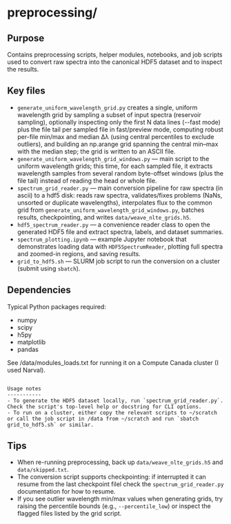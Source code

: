 # preprocessing/

Purpose
-------
Contains preprocessing scripts, helper modules, notebooks, and job scripts used to convert raw spectra into the canonical HDF5 dataset and to inspect the results.

Key files
---------
- `generate_uniform_wavelength_grid.py` creates a single, uniform wavelength grid by sampling a subset of input spectra (reservoir sampling), optionally inspecting only the first N data lines (--fast mode) plus the file tail per sampled file in fast/preview mode, computing robust per-file min/max and median Δλ (using central percentiles to exclude outliers), and building an np.arange grid spanning the central min–max with the median step; the grid is written to an ASCII file.
- `generate_uniform_wavelength_grid_windows.py` — main script to the uniform wavelength grids; this time, for each sampled file, it extracts wavelength samples from several random byte-offset windows (plus the file tail) instead of reading the head or whole file.
- `spectrum_grid_reader.py` — main conversion pipeline for raw spectra (in ascii) to a hdf5 disk: reads raw spectra, validates/fixes problems (NaNs, unsorted or duplicate wavelengths), interpolates flux to the common grid from `generate_uniform_wavelength_grid_windows.py`, batches results, checkpointing, and writes `data/weave_nlte_grids.h5`.
- `hdf5_spectrum_reader.py` — a convenience reader class to open the generated HDF5 file and extract spectra, labels, and dataset summaries. 
- `spectrum_plotting.ipynb` — example Jupyter notebook that demonstrates loading data with `HDF5SpectrumReader`, plotting full spectra and zoomed-in regions, and saving results.
- `grid_to_hdf5.sh` — SLURM job script to run the conversion on a cluster (submit using `sbatch`).

Dependencies
------------
Typical Python packages required:
- numpy
- scipy
- h5py
- matplotlib
- pandas

See /data/modules_loads.txt for running it on a Compute Canada cluster (I used Narval).

```

Usage notes
-----------
- To generate the HDF5 dataset locally, run `spectrum_grid_reader.py`. Check the script's top-level help or docstring for CLI options.
- To run on a cluster, either copy the relevant scripts to ~/scratch or call the job script in /data from ~/scratch and run `sbatch grid_to_hdf5.sh` or similar.

```

Tips
----
- When re-running preprocessing, back up `data/weave_nlte_grids.h5` and `data/skipped.txt`.
- The conversion script supports checkpointing: if interrupted it can resume from the last checkpoint filel check the `spectrum_grid_reader.py` documentation for how to resume.
- If you see outlier wavelength min/max values when generating grids, try raising the percentile bounds (e.g., `--percentile_low`) or inspect the flagged files listed by the grid script.
